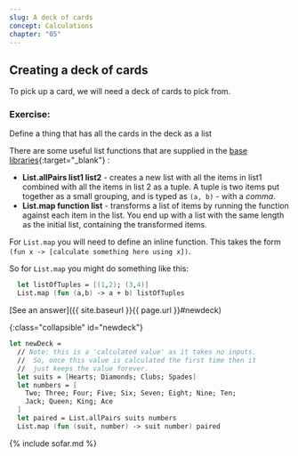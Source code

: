 ```yaml
---
slug: A deck of cards
concept: Calculations
chapter: "05"
---
```


## Creating a deck of cards
To pick up a card, we will need a deck of cards to pick from.

### Exercise:
Define a thing that has all the cards in the deck as a list

There are some useful list functions that are supplied in the [base libraries](https://fsharp.github.io/fsharp-core-docs/reference/fsharp-collections-listmodule.html){:target="_blank"} :
- __List.allPairs list1 list2__ - creates a new list with all the items in list1 combined with all the items in list 2 as a tuple.
A tuple is two items put together as a small grouping, and is typed as `(a, b)` - with a _comma_.  
- __List.map function list__ - transforms a list of items by running the function against each item in the list.  You end up with a list with the same length as the initial list, containing  the transformed items.

For `List.map` you will need to define an inline function.  This takes the form  
`(fun x -> [calculate something here using x])`. 

So for `List.map` you might do something like this:
```fsharp
  let listOfTuples = [(1,2); (3,4)]
  List.map (fun (a,b) -> a + b) listOfTuples
```

[See an answer]({{ site.baseurl }}{{ page.url }}#newdeck)

{:class="collapsible" id="newdeck"}
```fsharp
let newDeck = 
  // Note: this is a 'calculated value' as it takes no inputs.
  //  So, once this value is calculated the first time then it 
  //  just keeps the value forever.
  let suits = [Hearts; Diamonds; Clubs; Spades]
  let numbers = [
    Two; Three; Four; Five; Six; Seven; Eight; Nine; Ten;
    Jack; Queen; King; Ace
  ]
  let paired = List.allPairs suits numbers
  List.map (fun (suit, number) -> suit number) paired

```

{% include sofar.md %}
